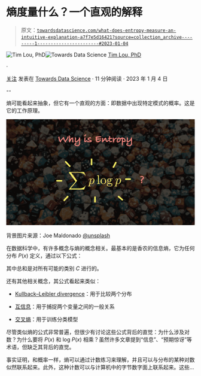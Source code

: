 # 熵度量什么？一个直观的解释

> 原文：[`towardsdatascience.com/what-does-entropy-measure-an-intuitive-explanation-a7f7e5d16421?source=collection_archive---------1-----------------------#2023-01-04`](https://towardsdatascience.com/what-does-entropy-measure-an-intuitive-explanation-a7f7e5d16421?source=collection_archive---------1-----------------------#2023-01-04)

[](https://tim-lou.medium.com/?source=post_page-----a7f7e5d16421--------------------------------)![Tim Lou, PhD](https://tim-lou.medium.com/?source=post_page-----a7f7e5d16421--------------------------------)[](https://towardsdatascience.com/?source=post_page-----a7f7e5d16421--------------------------------)![Towards Data Science](https://towardsdatascience.com/?source=post_page-----a7f7e5d16421--------------------------------) [Tim Lou, PhD](https://tim-lou.medium.com/?source=post_page-----a7f7e5d16421--------------------------------)

·

[关注](https://medium.com/m/signin?actionUrl=https%3A%2F%2Fmedium.com%2F_%2Fsubscribe%2Fuser%2F8d41b438feef&operation=register&redirect=https%3A%2F%2Ftowardsdatascience.com%2Fwhat-does-entropy-measure-an-intuitive-explanation-a7f7e5d16421&user=Tim+Lou%2C+PhD&userId=8d41b438feef&source=post_page-8d41b438feef----a7f7e5d16421---------------------post_header-----------) 发表在 [Towards Data Science](https://towardsdatascience.com/?source=post_page-----a7f7e5d16421--------------------------------) · 11 分钟阅读 · 2023 年 1 月 4 日 [](https://medium.com/m/signin?actionUrl=https%3A%2F%2Fmedium.com%2F_%2Fvote%2Ftowards-data-science%2Fa7f7e5d16421&operation=register&redirect=https%3A%2F%2Ftowardsdatascience.com%2Fwhat-does-entropy-measure-an-intuitive-explanation-a7f7e5d16421&user=Tim+Lou%2C+PhD&userId=8d41b438feef&source=-----a7f7e5d16421---------------------clap_footer-----------)

--

[](https://medium.com/m/signin?actionUrl=https%3A%2F%2Fmedium.com%2F_%2Fbookmark%2Fp%2Fa7f7e5d16421&operation=register&redirect=https%3A%2F%2Ftowardsdatascience.com%2Fwhat-does-entropy-measure-an-intuitive-explanation-a7f7e5d16421&source=-----a7f7e5d16421---------------------bookmark_footer-----------)

熵可能看起来抽象，但它有一个直观的方面：即数据中出现特定模式的概率。这是它的工作原理。

![](img/4daae7bdad8d3ebc360bb1ef70760dd8.png)

背景图片来源：Joe Maldonado [@unsplash](https://unsplash.com/@joesracingteam)

在数据科学中，有许多概念与熵的概念相关。最基本的是香农的信息熵，它为任何分布 *P*(*x*) 定义，通过以下公式：

其中总和是对所有可能的类别 *C* 进行的。

还有其他相关概念，其公式看起来类似：

+   [Kullback–Leibler divergence](https://en.wikipedia.org/wiki/Kullback%E2%80%93Leibler_divergence)：用于比较两个分布

+   [互信息](https://en.wikipedia.org/wiki/Mutual_information)：用于捕捉两个变量之间的一般关系

+   [交叉熵](https://en.wikipedia.org/wiki/Cross_entropy)：用于训练分类模型

尽管类似熵的公式非常普遍，但很少有讨论这些公式背后的直觉：为什么涉及对数？为什么要将 *P*(*x*) 和 log *P*(*x*) 相乘？虽然许多文章提到“信息”、“预期惊讶”等术语，但缺乏其背后的直觉。

事实证明，和概率一样，熵可以通过计数练习来理解，并且可以与分布的某种对数似然联系起来。此外，这种计数可以与计算机中的字节数字面上联系起来。这些…

